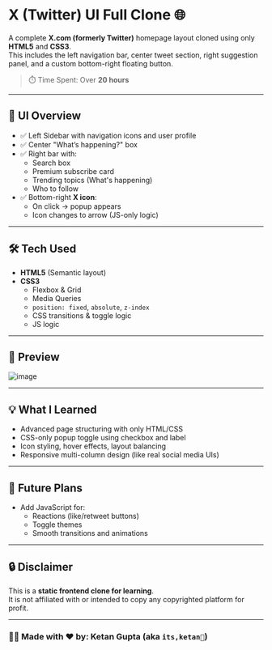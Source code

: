 # X (Twitter) UI Full Clone 🌐

A complete **X.com (formerly Twitter)** homepage layout cloned using only **HTML5** and **CSS3**.  
This includes the left navigation bar, center tweet section, right suggestion panel, and a custom bottom-right floating button.

> ⏱️ Time Spent: Over **20 hours**

---

## 📸 UI Overview

- ✅ Left Sidebar with navigation icons and user profile
- ✅ Center "What’s happening?" box
- ✅ Right bar with:
  - Search box
  - Premium subscribe card
  - Trending topics (What's happening)
  - Who to follow
- ✅ Bottom-right **X icon**:
  - On click → popup appears
  - Icon changes to arrow (JS-only logic) 

---

## 🛠️ Tech Used

- **HTML5** (Semantic layout)
- **CSS3**  
  - Flexbox & Grid  
  - Media Queries  
  - `position: fixed`, `absolute`, `z-index`  
  - CSS transitions & toggle logic
  - JS logic

---

## 📸 Preview

![image](https://github.com/user-attachments/assets/10f0bdd7-e358-4901-81d0-ab12b53f0578)

---

## 💡 What I Learned

- Advanced page structuring with only HTML/CSS  
- CSS-only popup toggle using checkbox and label  
- Icon styling, hover effects, layout balancing  
- Responsive multi-column design (like real social media UIs)

---

## 🔮 Future Plans

- Add JavaScript for:
  - Reactions (like/retweet buttons)
  - Toggle themes
  - Smooth transitions and animations

---

## 🔒 Disclaimer

This is a **static frontend clone for learning**.  
It is not affiliated with or intended to copy any copyrighted platform for profit.

---

### 🧑‍💻 Made with ❤️ by: Ketan Gupta (aka `its,ketan👀`)
